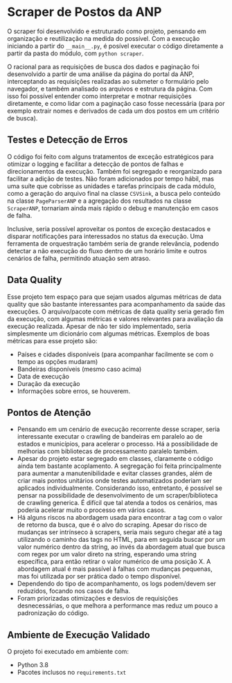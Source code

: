 # Scraper de Postos da ANP
O scraper foi desenvolvido e estruturado como projeto, pensando em organização e reutilização na medida do possível. Com a execução iniciando a partir do `__main__.py`, é posível executar o código diretamente a partir da pasta do módulo, com `python scraper`.  

O racional para as requisições de busca dos dados e paginação foi desenvolvido a partir de uma análise da página do portal da ANP, interceptando as requisições realizadas ao submeter o formulário pelo navegador, e também analisado os arquivos e estrutura da página. Com isso foi possível entender como interpretar e motnar requisições diretamente, e como lidar com a paginação caso fosse necessária (para por exemplo extrair nomes e derivados de cada um dos postos em um critério de busca).  

## Testes e Detecção de Erros
O código foi feito com alguns tratamentos de exceção estratégicos para otimizar o logging e facilitar a detecção de pontos de falhas e direcionamentos da execução. Também foi segregado e reorganizado para facilitar a adição de testes. Não foram adicionados por tempo hábil, mas uma suíte que cobrisse as unidades e tarefas principais de cada módulo, como a geração do arquivo final na classe `CSVSink`, a busca pelo conteúdo na classe `PageParserANP` e a agregação dos resultados na classe `ScraperANP`, tornariam ainda mais rápido o debug e manutenção em casos de falha.  

Inclusive, seria possível aproveitar os pontos de exceção destacados e disparar notificações para interessados no status da execução. Uma ferramenta de orquestração também seria de grande relevância, podendo detectar a não execução do fluxo dentro de um horário limite e outros cenários de falha, permitindo atuação sem atraso.

## Data Quality
Esse projeto tem espaço para que sejam usados algumas métricas de data quality que são bastante interessantes para acompanhamento da saúde das execuções. O arquivo/pacote com métricas de data quality seria gerado fim da execução, com algumas métricas e valores relevantes para avaliação da execução realizada. Apesar de não ter sido implementado, seria simplesmente um dicionário com algumas métricas. Exemplos de boas métricas para esse projeto são:
- Países e cidades disponíveis (para acompanhar facilmente se com o tempo as opções mudaram)
- Bandeiras disponíveis (mesmo caso acima)
- Data de execução
- Duração da execução
- Informações sobre erros, se houverem.

## Pontos de Atenção
- Pensando em um cenário de execução recorrente desse scraper, seria interessante executar o crawling de bandeiras em paralelo ao de estados e municípios, para acelerar o processo. Há a possibilidade de melhorias com bibliotecas de processamento paralelo também.
- Apesar do projeto estar segregado em classes, claramente o código ainda tem bastante acoplamento. A segregação foi feita principalmente para aumentar a manutenibilidade e evitar classes grandes, além de criar mais pontos unitários onde testes automatizados poderiam ser aplicados individualmente. Considerando isso, entretanto, é possível se pensar na possibilidade de desenvolvimento de um scraper/biblioteca de crawling generica. É difícil que tal atenda a todos os cenários, mas poderia acelerar muito o processo em vários casos.
- Há alguns riscos na abordagem usada para encontrar a tag com o valor de retorno da busca, que é o alvo do scraping. Apesar do risco de mudanças ser intrínseco à scrapers, seria mais seguro chegar até a tag utilizando o caminho das tags no HTML, para em seguida buscar por um valor numérico dentro da string, ao invés da abordagem atual que busca com regex por um valor direto na string, esperando uma string específica, para então retirar o valor numérico de uma posição X. A abordagem atual é mais passível à falhas com mudanças pequenas, mas foi utilizada por ser prática dado o tempo disponível.
- Dependendo do tipo de acompanhamento, os logs podem/devem ser reduzidos, focando nos casos de falha.
- Foram priorizadas otimizações e desvios de requisições desnecessárias, o que melhora a performance mas reduz um pouco a padronização do código.

## Ambiente de Execução Validado
O projeto foi executado em ambiente com:  
- Python 3.8
- Pacotes inclusos no `requirements.txt`